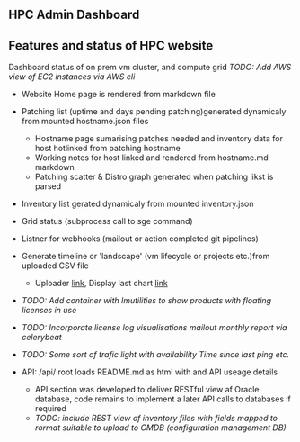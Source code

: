 ## HPC Admin Dashboard 

## Features and status of HPC website

Dashboard status of on prem vm cluster, and compute grid
*TODO: Add AWS view of EC2 instances via AWS cli*

- Website Home page is rendered from markdown file
- Patching list (uptime and days pending patching)generated dynamicaly from mounted hostname.json files
    - Hostname page sumarising patches needed and inventory data for host hotlinked from patching hostname
    - Working notes for host linked and rendered from hostname.md markdown
    - Patching scatter & Distro graph generated when patching likst is parsed
- Inventory list gerated dynamicaly from mounted inventory.json
- Grid status (subprocess call to sge command)
- Listner for webhooks (mailout or action completed git pipelines)
- Generate timeline or 'landscape' (vm lifecycle or projects etc.)from uploaded CSV file
    - Uploader [link](./timeline_upload), Display last chart [link](./timeline)
- *TODO: Add container with lmutilities to show products with floating licenses in use*
- *TODO: Incorporate license log visualisations mailout monthly report via celerybeat*
- *TODO: Some sort of trafic light with availability Time since last ping etc.*

- API: /api/ root loads README.md as html with and API useage details
    - API section was developed to deliver RESTful view af Oracle database, code remains to implement a later API calls to databases if required
    - *TODO: include REST view of inventory files with fields mapped to rormat suitable to upload to CMDB (configuration management DB)*
